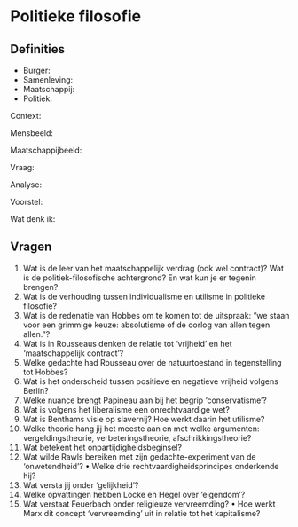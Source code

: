 # Politieke filosofie

## Definities

- Burger: 
- Samenleving: 
- Maatschappij: 
- Politiek: 



Context:

Mensbeeld:

Maatschappijbeeld:

Vraag:

Analyse:

Voorstel: 

Wat denk ik: 


## Vragen
1.	Wat is de leer van het maatschappelijk verdrag (ook wel contract)? Wat is de politiek-filosofische achtergrond? En wat kun je er tegenin brengen?
2.	Wat is de verhouding tussen individualisme en utilisme in politieke filosofie?
3.	Wat is de redenatie van Hobbes om te komen tot de uitspraak: “we staan voor een grimmige keuze: absolutisme of de oorlog van allen tegen allen.”?
4.	Wat is in Rousseaus denken de relatie tot ‘vrijheid’ en het ‘maatschappelijk contract’?
5.	Welke gedachte had Rousseau over de natuurtoestand in tegenstelling tot Hobbes?
6.	Wat is het onderscheid tussen positieve en negatieve vrijheid volgens Berlin?
7.	Welke nuance brengt Papineau aan bij het begrip ‘conservatisme’?
8.	Wat is volgens het liberalisme een onrechtvaardige wet?
9.	Wat is Benthams visie op slavernij? Hoe werkt daarin het utilisme?
10.	Welke theorie hang jij het meeste aan en met welke argumenten: vergeldingstheorie, verbeteringstheorie, afschrikkingstheorie?
11.	Wat betekent het onpartijdigheidsbeginsel?
12.	Wat wilde Rawls bereiken met zijn gedachte-experiment van de ‘onwetendheid’?
•	Welke drie rechtvaardigheidsprincipes onderkende hij?
13.	Wat versta jij onder ‘gelijkheid’?
14.	Welke opvattingen hebben Locke en Hegel over ‘eigendom’?
15.	Wat verstaat Feuerbach onder religieuze vervreemding?
•	Hoe werkt Marx dit concept ‘vervreemding’ uit in relatie tot het kapitalisme?
